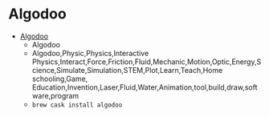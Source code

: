 # Algodoo
- [Algodoo](https://www.algodoo.com/)
  -  Algodoo
  - Algodoo,Physic,Physics,Interactive Physics,Interact,Force,Friction,Fluid,Mechanic,Motion,Optic,Energy,Science,Simulate,Simulation,STEM,Plot,Learn,Teach,Home schooling,Game, Education,Invention,Laser,Fluid,Water,Animation,tool,build,draw,software,program
  - `brew cask install algodoo`
